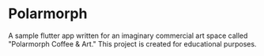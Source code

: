 # Polarmorph

A sample flutter app written for an imaginary commercial art space called "Polarmorph Coffee & Art." This project is created for educational purposes.
